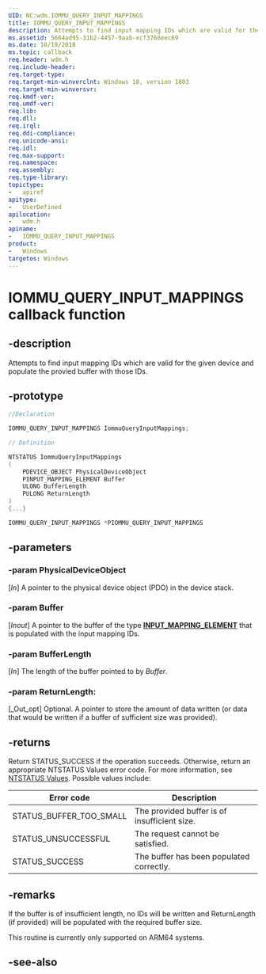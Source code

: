 ```yaml
---
UID: NC:wdm.IOMMU_QUERY_INPUT_MAPPINGS
title: IOMMU_QUERY_INPUT_MAPPINGS
description: Attempts to find input mapping IDs which are valid for the given device and populate the provied buffer with those IDs.
ms.assetid: 5664ad95-31b2-4457-9aab-ecf3768eec69
ms.date: 10/19/2018
ms.topic: callback
req.header: wdm.h
req.include-header:
req.target-type:
req.target-min-winverclnt: Windows 10, version 1803
req.target-min-winversvr:
req.kmdf-ver:
req.umdf-ver:
req.lib:
req.dll:
req.irql: 
req.ddi-compliance:
req.unicode-ansi:
req.idl:
req.max-support:
req.namespace:
req.assembly:
req.type-library: 
topictype: 
-	apiref
apitype: 
-	UserDefined
apilocation: 
-	wdm.h
apiname: 
-	IOMMU_QUERY_INPUT_MAPPINGS
product:
-	Windows
targetos: Windows
---
```


# IOMMU_QUERY_INPUT_MAPPINGS callback function

## -description

Attempts to find input mapping IDs which are valid for the given device and populate the provied buffer with those IDs.

## -prototype

```cpp
//Declaration

IOMMU_QUERY_INPUT_MAPPINGS IommuQueryInputMappings; 

// Definition

NTSTATUS IommuQueryInputMappings 
(
	PDEVICE_OBJECT PhysicalDeviceObject
	PINPUT_MAPPING_ELEMENT Buffer
	ULONG BufferLength
	PULONG ReturnLength
)
{...}

IOMMU_QUERY_INPUT_MAPPINGS *PIOMMU_QUERY_INPUT_MAPPINGS


```

## -parameters

### -param PhysicalDeviceObject
[_In_] A pointer to the physical device object (PDO) in the device stack.

### -param Buffer
[_Inout_] A pointer to the buffer of the type [**INPUT_MAPPING_ELEMENT**](ns-wdm-_input_mapping_element.md) that is populated with the input mapping IDs.
 
### -param BufferLength
[_In_] The length of the buffer pointed to by _Buffer_.
 
### -param ReturnLength: 
[_Out_opt] Optional. A pointer to store the amount of data written (or data that would be written if a buffer of sufficient size was provided).


## -returns

Return STATUS_SUCCESS if the operation succeeds. Otherwise, return an appropriate NTSTATUS Values error code. For more information, see [NTSTATUS Values](https://docs.microsoft.com/windows-hardware/drivers/kernel/ntstatus-values). Possible values include:

| Error code              | Description                                  |
| ----------------------- | -------------------------------------------- |
| STATUS_BUFFER_TOO_SMALL | The provided buffer is of insufficient size. |
| STATUS_UNSUCCESSFUL     | The request cannot be satisfied.             |
| STATUS_SUCCESS          | The buffer has been populated correctly.     |


## -remarks

If the buffer is of insufficient length, no IDs will be written and ReturnLength (if provided) will be populated with the required buffer size.

This routine is currently only supported on ARM64 systems.


## -see-also
